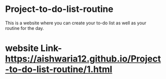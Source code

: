 # Project-to-do-list-routine
This is a website where you can create your to-do list as well as your routine for the day.

# website Link- https://aishwaria12.github.io/Project-to-do-list-routine/1.html
